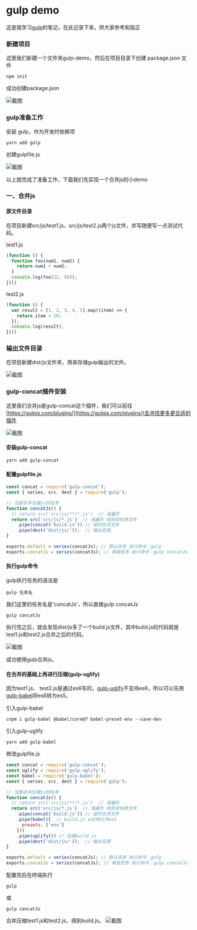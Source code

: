 # gulp demo
这是我学习[gulp](https://www.gulpjs.com.cn/)的笔记，在此记录下来，供大家参考和指正

### 新建项目
这里我们新建一个文件夹gulp-demo，然后在项目目录下创建 package.json 文件
```shell
npm init
```
成功创建package.json

![截图](./assets/md/1.png)

### gulp准备工作
安装 gulp，作为开发时依赖项
```shell
yarn add gulp
```

创建gulpfile.js

![截图](./assets/md/2.png)

以上就完成了准备工作，下面我们先实现一个合并js的小demo

### 一、合并js

#### 原文件目录
在项目新建src/js/test1.js、src/js/test2.js两个js文件，并写随便写一点测试代码。

test1.js
```javascript 
(function () {
  function foo(num1, num2) {
    return num1 + num2;
  }
  console.log(foo(22, 56));
})()
```

test2.js
```javascript 
(function () {
  var result = [1, 2, 3, 4, 5].map((item) => {
    return item + 10;
  });
  console.log(result);
})()
```

### 输出文件目录
在项目新建dist/js文件夹，用来存储gulp输出的文件。

![截图](./assets/md/3.png)

### gulp-concat插件安装
这里我们合并js是gulp-concat这个插件，我们可以前往[https://gulpjs.com/plugins/](https://gulpjs.com/plugins/)去寻找更多更合适的插件

![截图](./assets/md/4.png)

#### 安装gulp-concat
```shell
yarn add gulp-concat
```
#### 配置gulpfile.js
```javascript
const concat = require('gulp-concat');
const { series, src, dest } = require('gulp');

// 注册合并压缩js的任务
function concatJs() {
  // return src('src/js/**/*.js')  // 深遍历
  return src('src/js/*.js')  // 浅遍历 找到目标原文件
    .pipe(concat('build.js')) // 临时合并文件
    .pipe(dest('dist/js/'));  // 输出目录
}

exports.default = series(concatJs); // 默认任务 执行命令：gulp
exports.concatJs = series(concatJs); // 单独任务 执行命令：gulp concatJs
```

#### 执行gulp命令
gulp执行任务的语法是 
```shell
gulp 任务名
```

我们这里的任务名是'concatJs'，所以直接gulp concatJs
```shell
gulp concatJs
```
执行完之后，就会发现dist/js多了一个build.js文件，其中build.js的代码就是test1.js和test2.js合并之后的代码。

![截图](./assets/md/5.png)

成功使用gulp合并js。

#### 在合并的基础上再进行压缩(gulp-uglify)
因为test1.js、 test2.js是通过es6写的，[gulp-uglify](https://www.npmjs.com/package/gulp-uglify)不支持es6，所以可以先用[gulp-babel](https://www.npmjs.com/package/gulp-babel)将es6转为es5。

引入gulp-babel
```shell
cnpm i gulp-babel @babel/core@7 babel-preset-env --save-dev
```
引入gulp-uglify
```shell
yarn add gulp-babel
```
修改gulpfile.js
```javascript
const concat = require('gulp-concat');
const uglify = require('gulp-uglify');
const babel = require('gulp-babel');
const { series, src, dest } = require('gulp');

// 注册合并压缩js的任务
function concatJs() {
  // return src('src/js/**/*.js')  // 深遍历
  return src('src/js/*.js')  // 浅遍历 找到目标原文件
    .pipe(concat('build.js')) // 临时合并文件
    .pipe(babel({  // build.js es6转化为es5
      presets: ['env']
    }))
    .pipe(uglify()) // 压缩build.js
    .pipe(dest('dist/js/'));  // 输出目录
}

exports.default = series(concatJs); // 默认任务 执行命令：gulp
exports.concatJs = series(concatJs); // 单独任务 执行命令：gulp concatJs
```
配置完后在终端执行
```shell
gulp
```
或
```shell 
gulp concatJs
```
合并压缩test1.js和test2.js，得到build.js。
![截图](./assets/md/6.png)
